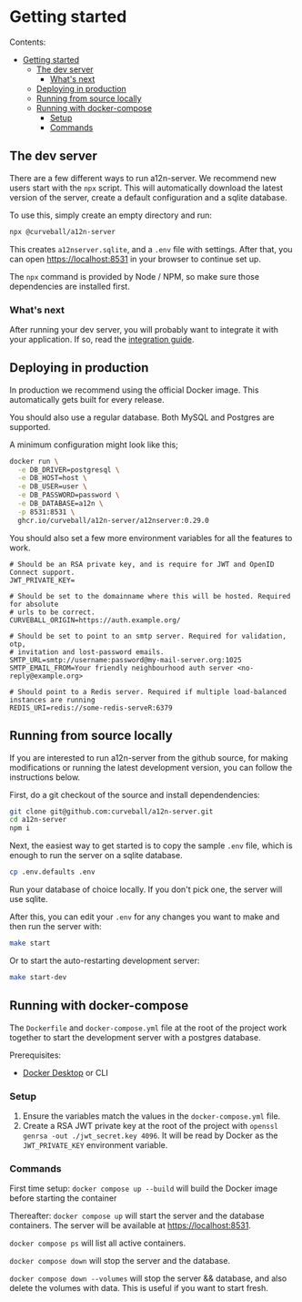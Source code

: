 Getting started
===============

Contents:

- [Getting started](#getting-started)
  - [The dev server](#the-dev-server)
    - [What's next](#whats-next)
  - [Deploying in production](#deploying-in-production)
  - [Running from source locally](#running-from-source-locally)
  - [Running with docker-compose](#running-with-docker-compose)
    - [Setup](#setup)
    - [Commands](#commands)


The dev server
--------------

There are a few different ways to run a12n-server. We recommend new users start
with the `npx` script. This will automatically download the latest version of
the server, create a default configuration and a sqlite database.

To use this, simply create an empty directory and run: 

```sh
npx @curveball/a12n-server
```

This creates `a12nserver.sqlite`, and a `.env` file with settings. After that,
you can open <https://localhost:8531> in your browser to continue set up.

The `npx` command is provided by Node / NPM, so make sure those dependencies
are installed first.

### What's next

After running your dev server, you will probably want to integrate it with your
application. If so, read the [integration guide](./integration.md).

Deploying in production
-----------------------

In production we recommend using the official Docker image. This automatically
gets built for every release.

You should also use a regular database. Both MySQL and Postgres are supported.

A minimum configuration might look like this;

```sh
docker run \
  -e DB_DRIVER=postgresql \
  -e DB_HOST=host \
  -e DB_USER=user \
  -e DB_PASSWORD=password \
  -e DB_DATABASE=a12n \
  -p 8531:8531 \
  ghcr.io/curveball/a12n-server/a12nserver:0.29.0
```

You should also set a few more environment variables for all the features to work.

```
# Should be an RSA private key, and is require for JWT and OpenID Connect support.
JWT_PRIVATE_KEY= 

# Should be set to the domainname where this will be hosted. Required for absolute
# urls to be correct.
CURVEBALL_ORIGIN=https://auth.example.org/

# Should be set to point to an smtp server. Required for validation, otp,
# invitation and lost-password emails.
SMTP_URL=smtp://username:password@my-mail-server.org:1025
SMTP_EMAIL_FROM=Your friendly neighbourhood auth server <no-reply@example.org>

# Should point to a Redis server. Required if multiple load-balanced instances are running
REDIS_URI=redis://some-redis-serveR:6379
```

Running from source locally
--------------------------

If you are interested to run a12n-server from the github source, for making modifications
or running the latest development version, you can follow the instructions below.

First, do a git checkout of the source and install dependendencies:

```sh
git clone git@github.com:curveball/a12n-server.git
cd a12n-server
npm i
```

Next, the easiest way to get started is to copy the sample `.env` file, which is enough
to run the server on a sqlite database.

```sh
cp .env.defaults .env
```

Run your database of choice locally. If you don't pick one, the server will use sqlite.

After this, you can edit your `.env` for any changes you want to make and then run the
server with:

```sh
make start
```

Or to start the auto-restarting development server:

```sh
make start-dev
```

Running with docker-compose
----------------------

The `Dockerfile` and `docker-compose.yml` file at the root of the project work together to start the
development server with a postgres database.

Prerequisites:

- [Docker Desktop](https://docs.docker.com/desktop/) or CLI

### Setup
1. Ensure the variables match the values in the `docker-compose.yml` file.
1. Create a RSA JWT private key at the root of the project with `openssl genrsa -out ./jwt_secret.key 4096`.
It will be read by Docker as the `JWT_PRIVATE_KEY` environment variable.

### Commands

First time setup:
`docker compose up --build` will build the Docker image before starting the container

Thereafter:
`docker compose up` will start the server and the database containers. The server will be available at <https://localhost:8531>.

`docker compose ps` will list all active containers.

`docker compose down` will stop the server and the database.

`docker compose down --volumes` will stop the server && database, and also delete the volumes with data. This is useful if you want to start fresh.
